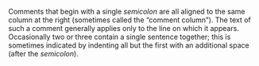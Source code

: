  



Comments that begin with a single *semicolon* are all aligned to the same column at the right (sometimes called the “comment column”). The text of such a comment generally applies only to the line on which it appears. Occasionally two or three contain a single sentence together; this is sometimes indicated by indenting all but the first with an additional space (after the *semicolon*).  







